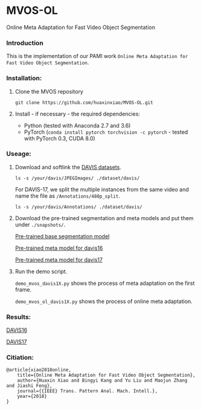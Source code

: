 # MVOS-OL
Online Meta Adaptation for Fast Video Object Segmentation

### Introduction
This is the implementation of our PAMI work `Online Meta Adaptation for Fast Video Object Segmentation`.

### Installation:
1. Clone the MVOS repository
   ```Shell
   git clone https://github.com/huaxinxiao/MVOS-OL.git
   ```
2. Install - if necessary - the required dependencies:
   
   - Python (tested with Anaconda 2.7 and 3.6) 
   - PyTorch (`conda install pytorch torchvision -c pytorch` - tested with PyTorch 0.3, CUDA 8.0)
   
### Useage:
1. Download and softlink the [DAVIS datasets](https://davischallenge.org/).
   ```Shell 
   ls -s /your/davis/JPEGImages/ ./dataset/davis/
   ```
   
   For DAVIS-17, we split the multiple instances from the same video and name the file as `/Annotations/480p_split`.
   ```Shell 
   ls -s /your/davis/Annotations/ ./dataset/davis/
   ```

2. Download the pre-trained segmentation and meta models and put them under `./snapshots/`.

   [Pre-trained base segmentation model](https://drive.google.com/open?id=1qz8ax4r0hSNvTdP-BsiBE1pJJx-KSVab)
   
   [Pre-trained meta model for davis16](https://drive.google.com/open?id=1MisClqoIlwDgDz0uKKUt7mncnypEuPi8)
   
   [Pre-trained meta model for davis17](https://drive.google.com/open?id=15nvuEh2b01JPz3nCNHD6g8gOdk8NTI6d)

3. Run the demo script.

   `demo_mvos_davis1X.py` shows the process of meta adaptation on the first frame.
   
   `demo_mvos_ol_davis1X.py` shows the process of online meta adaptation.
 
### Results:
   [DAVIS16](https://drive.google.com/open?id=1-TPokBw2K9faQHNQfH6E_UuGulxP-1nS)
   
   [DAVIS17](https://drive.google.com/open?id=1OdcwMEyWeNR2q3bmCEHrRgSvAvWRMXyN)

### Citiation:
```
@article{xiao2018online,
	title={Online Meta Adaptation for Fast Video Object Segmentation},
	author={Huaxin Xiao and Bingyi Kang and Yu Liu and Maojun Zhang and Jiashi Feng},
	journal={{IEEE} Trans. Pattern Anal. Mach. Intell.},
	year={2018}
}
```
